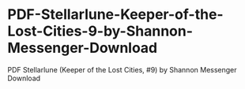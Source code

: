 # PDF-Stellarlune-Keeper-of-the-Lost-Cities-9-by-Shannon-Messenger-Download
PDF Stellarlune (Keeper of the Lost Cities, #9) by Shannon Messenger Download

